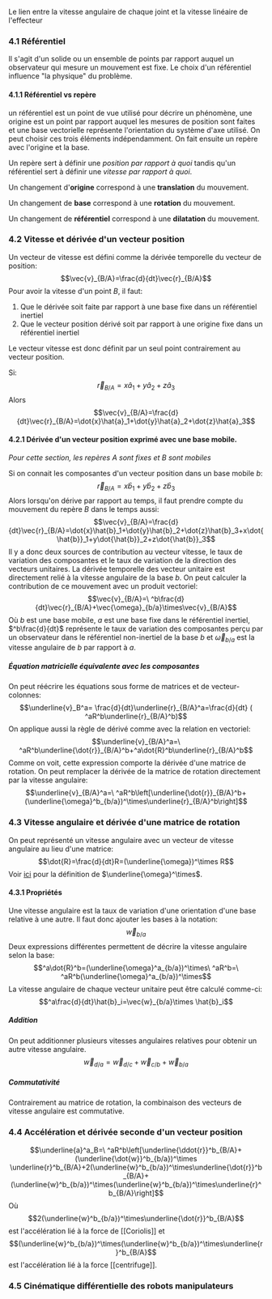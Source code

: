 Le lien entre la vitesse angulaire de chaque joint et la vitesse linéaire de l'effecteur
### 4.1 Référentiel
Il s'agit d'un solide ou un ensemble de points par rapport auquel un observateur qui mesure un mouvement est fixe. Le choix d'un référentiel influence "la physique" du problème.
#### 4.1.1 Référentiel vs repère
un référentiel est un point de vue utilisé pour décrire un phénomène, une origine est un point par rapport auquel les mesures de position sont faites et une base vectorielle représente l'orientation du système d'axe utilisé. On peut choisir ces trois éléments indépendamment. On fait ensuite un repère avec l'origine et la base.

Un repère sert à définir une *position par rapport à quoi* tandis qu'un référentiel sert à définir une *vitesse par rapport à quoi*.

Un changement d'**origine** correspond à une **translation** du mouvement. 

Un changement de **base** correspond à une **rotation** du mouvement. 

Un changement de **référentiel** correspond à une **dilatation** du mouvement.
### 4.2 Vitesse et dérivée d'un vecteur position
Un vecteur de vitesse est défini comme la dérivée temporelle du vecteur de position:
$$\vec{v}_{B/A}=\frac{d}{dt}\vec{r}_{B/A}$$
Pour avoir la vitesse d'un point $B$, il faut:
1. Que le dérivée soit faite par rapport à une base fixe dans un référentiel inertiel
2. Que le vecteur position dérivé soit par rapport à une origine fixe dans un référentiel inertiel

Le vecteur vitesse est donc définit par un seul point contrairement au vecteur position.

Si:
$$\vec{r}_{B/A}=x\hat{a}_1+y\hat{a}_2+z\hat{a}_3$$
Alors
$$\vec{v}_{B/A}=\frac{d}{dt}\vec{r}_{B/A}=\dot{x}\hat{a}_1+\dot{y}\hat{a}_2+\dot{z}\hat{a}_3$$
#### 4.2.1 Dérivée d'un vecteur position exprimé avec une base mobile.
*Pour cette section, les repères $A$ sont fixes et $B$ sont mobiles*

Si on connait les composantes d'un vecteur position dans un base mobile $b$:
$$\vec{r}_{B/A}=x\hat{b}_1+y\hat{b}_2+z\hat{b}_3$$
Alors lorsqu'on dérive par rapport au temps, il faut prendre compte du mouvement du repère $B$ dans le temps aussi:
$$\vec{v}_{B/A}=\frac{d}{dt}\vec{r}_{B/A}=\dot{x}\hat{b}_1+\dot{y}\hat{b}_2+\dot{z}\hat{b}_3+x\dot{\hat{b}}_1+y\dot{\hat{b}}_2+z\dot{\hat{b}}_3$$
Il y a donc deux sources de contribution au vecteur vitesse, le taux de variation des composantes et le taux de variation de la direction des vecteurs unitaires. La dérivée temporelle des vecteur unitaire est directement relié à la vitesse angulaire de la base $b$. On peut calculer la contribution de ce mouvement avec un produit vectoriel:
$$\vec{v}_{B/A}=\ ^b\frac{d}{dt}\vec{r}_{B/A}+\vec{\omega}_{b/a}\times\vec{v}_{B/A}$$
Où $b$ est une base mobile, $a$ est une base fixe dans le référentiel inertiel, $^b\frac{d}{dt}$ représente le taux de variation des composantes perçu par un observateur dans le référentiel non-inertiel de la base $b$ et $\vec{\omega}_{b/a}$ est la vitesse angulaire de $b$ par rapport à $a$.
##### Équation matricielle équivalente avec les composantes
On peut réécrire les équations sous forme de matrices et de vecteur-colonnes:
$$\underline{v}_B^a= \frac{d}{dt}\underline{r}_{B/A}^a=\frac{d}{dt} ( ^aR^b\underline{r}_{B/A}^b)$$
On applique aussi la règle de dérivé comme avec la relation en vectoriel:
$$\underline{v}_{B/A}^a=\ ^aR^b\underline{\dot{r}}_{B/A}^b+^a\dot{R}^b\underline{r}_{B/A}^b$$
Comme on voit, cette expression comporte la dérivée d'une matrice de rotation. On peut remplacer la dérivée de la matrice de rotation directement par la vitesse angulaire:
$$\underline{v}_{B/A}^a=\ ^aR^b\left[\underline{\dot{r}}_{B/A}^b+(\underline{\omega}^b_{b/a})^\times\underline{r}_{B/A}^b\right]$$
### 4.3 Vitesse angulaire et dérivée d'une matrice de rotation
On peut représenté un vitesse angulaire avec un vecteur de vitesse angulaire au lieu d'une matrice:
$$\dot{R}=\frac{d}{dt}R=(\underline{\omega})^\times R$$
Voir [ici](Opération%20matricielle.md#Produit%20vectoriel) pour la définition de $\underline{\omega}^\times$.

#### 4.3.1 Propriétés
Une vitesse angulaire est la taux de variation d'une orientation d'une base relative à une autre. Il faut donc ajouter les bases à la notation:
$$\vec{w}_{b/a}$$
Deux expressions différentes permettent  de décrire la vitesse angulaire selon la base:
$$^a\dot{R}^b=(\underline{\omega}^a_{b/a})^\times\ ^aR^b=\ ^aR^b(\underline{\omega}^a_{b/a})^\times$$
La vitesse angulaire de chaque vecteur unitaire peut être calculé comme-ci:
$$^a\frac{d}{dt}\hat{b}_i=\vec{w}_{b/a}\times \hat{b}_i$$
##### Addition
On peut additionner plusieurs vitesses angulaires relatives pour obtenir un autre vitesse angulaire. 
$$\vec{w}_{d/a}=\vec{w}_{d/c}+\vec{w}_{c/b}+\vec{w}_{b/a}$$
##### Commutativité
Contrairement au matrice de rotation, la combinaison des vecteurs de vitesse angulaire est commutative.
### 4.4 Accélération et dérivée seconde d'un vecteur position
$$\underline{a}^a_B=\ ^aR^b\left[\underline{\ddot{r}}^b_{B/A}+(\underline{\dot{w}}^b_{b/a})^\times \underline{r}^b_{B/A}+2(\underline{w}^b_{b/a})^\times\underline{\dot{r}}^b_{B/A}+(\underline{w}^b_{b/a})^\times(\underline{w}^b_{b/a})^\times\underline{r}^b_{B/A}\right]$$
Où
$$2(\underline{w}^b_{b/a})^\times\underline{\dot{r}}^b_{B/A}$$ est l'accélération lié à la force de [[Coriolis]] et
$$(\underline{w}^b_{b/a})^\times(\underline{w}^b_{b/a})^\times\underline{r}^b_{B/A}$$
est l'accélération lié à la force [[centrifuge]].
### 4.5 Cinématique différentielle des robots manipulateurs
